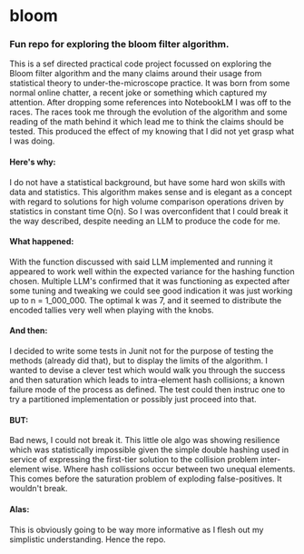 # bloom
### Fun repo for exploring the bloom filter algorithm.

This is a sef directed practical code project focussed on exploring the Bloom filter algorithm and the many claims around their usage from statistical theory to under-the-microscope practice. It was born from some normal online chatter, a recent joke or something which captured my attention. After dropping some references into NotebookLM I was off to the races. The races took me through the evolution of the algorithm and some reading of the math behind it which lead me to think the claims should be tested. This produced the effect of my knowing that I did not yet grasp what I was doing.

#### Here's why: 
I do not have a statistical background, but have some hard won skills with data and statistics. This algorithm makes sense and is elegant as a concept with regard to solutions for high volume comparison operations driven by statistics in constant time O(n). So I was overconfident that I could break it the way described, despite needing an LLM to produce the code for me.

#### What happened:
With the function discussed with said LLM implemented and running it appeared to work well within the expected variance for the hashing function chosen. Multiple LLM's confirmed that it was functioning as expected after some tuning and tweaking we could see good indication it was just working up to n = 1_000_000. The optimal k was 7, and it seemed to distribute the encoded tallies very well when playing with the knobs.

#### And then:
I decided to write some tests in Junit not for the purpose of testing the methods (already did that), but to display the limits of the algorithm. I wanted to devise a clever test which would walk you through the success and then saturation which leads to intra-element hash collisions; a known failure mode of the process as defined. The test could then instruc one to try a partitioned implementation or possibly just proceed into that.

#### BUT:
Bad news, I could not break it. This little ole algo was showing resilience which was statistically impossible given the simple double hashing used in service of expressing the first-tier solution to the collision problem inter-element wise. Where hash collissions occur between two unequal elements. This comes before the saturation problem of exploding false-positives. It wouldn't break.

#### Alas:
This is obviously going to be way more informative as I flesh out my simplistic understanding. Hence the repo.
